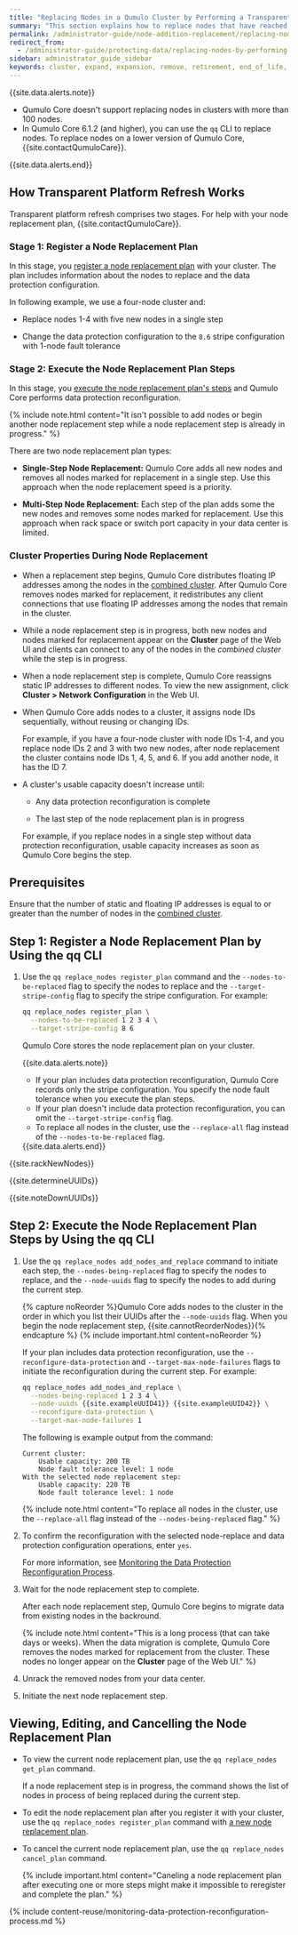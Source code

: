 ```yaml
---
title: "Replacing Nodes in a Qumulo Cluster by Performing a Transparent Platform Refresh"
summary: "This section explains how to replace nodes that have reached retirement or end of life by performing a two-stage transparent platform refresh on clusters that run Qumulo Core 6.1.0.1 (and higher)."
permalink: /administrator-guide/node-addition-replacement/replacing-nodes-transparent-platform-refresh.html
redirect_from:
  - /administrator-guide/protecting-data/replacing-nodes-by-performing-transparent-platform-refresh.html
sidebar: administrator_guide_sidebar
keywords: cluster, expand, expansion, remove, retirement, end_of_life, EOL, transparent, platform, refresh
---
```


{{site.data.alerts.note}}
<ul>
  <li>Qumulo Core doesn't support replacing nodes in clusters with more than 100 nodes.</li>
  <li>In Qumulo Core 6.1.2 (and higher), you can use the <code>qq</code> CLI to replace nodes. To replace nodes on a lower version of Qumulo Core, {{site.contactQumuloCare}}.</li>
</ul>
{{site.data.alerts.end}}


## How Transparent Platform Refresh Works
Transparent platform refresh comprises two stages. For help with your node replacement plan, {{site.contactQumuloCare}}.

### Stage 1: Register a Node Replacement Plan
In this stage, you [register a node replacement plan](#register-node-replacement-plan) with your cluster. The plan includes information about the nodes to replace and the data protection configuration.

In following example, we use a four-node cluster and:

* Replace nodes 1-4 with five new nodes in a single step

* Change the data protection configuration to the `8.6` stripe configuration with 1-node fault tolerance

### Stage 2: Execute the Node Replacement Plan Steps
In this stage, you [execute the node replacement plan's steps](#execute-node-replacement-plan-steps) and Qumulo Core performs data protection reconfiguration.

{% include note.html content="It isn't possible to add nodes or begin another node replacement step while a node replacement step is already in progress." %}

There are two node replacement plan types:

* **Single-Step Node Replacement:** Qumulo Core adds all new nodes and removes all nodes marked for replacement in a single step. Use this approach when the node replacement speed is a priority.

* **Multi-Step Node Replacement:** Each step of the plan adds some the new nodes and removes some nodes marked for replacement. Use this approach when rack space or switch port capacity in your data center is limited.

### Cluster Properties During Node Replacement
* When a replacement step begins, Qumulo Core distributes floating IP addresses among the nodes in the [combined cluster](#combined-cluster). After Qumulo Core removes nodes marked for replacement, it redistributes any client connections that use floating IP addresses among the nodes that remain in the cluster.

* <a id="combined-cluster"></a>While a node replacement step is in progress, both new nodes and nodes marked for replacement appear on the **Cluster** page of the Web UI and clients can connect to any of the nodes in the _combined cluster_ while the step is in progress.

* When a node replacement step is complete, Qumulo Core reassigns static IP addresses to different nodes. To view the new assignment, click **Cluster > Network Configuration** in the Web UI.

* When Qumulo Core adds nodes to a cluster, it assigns node IDs sequentially, without reusing or changing IDs.

  For example, if you have a four-node cluster with node IDs 1-4, and you replace node IDs 2 and 3 with two new nodes, after node replacement the cluster contains node IDs 1, 4, 5, and 6. If you add another node, it has the ID 7.

* A cluster's usable capacity doesn't increase until:

  * Any data protection reconfiguration is complete
    
  * The last step of the node replacement plan is in progress
 
  For example, if you replace nodes in a single step without data protection reconfiguration, usable capacity increases as soon as Qumulo Core begins the step.


## Prerequisites
Ensure that the number of static and floating IP addresses is equal to or greater than the number of nodes in the [combined cluster](#combined-cluster).

<a id="register-node-replacement-plan"></a>
## Step 1: Register a Node Replacement Plan by Using the qq CLI
1. Use the `qq replace_nodes register_plan` command and the `--nodes-to-be-replaced` flag to specify the nodes to replace and the `--target-stripe-config` flag to specify the stripe configuration. For example:

   ```bash
   qq replace_nodes register_plan \
     --nodes-to-be-replaced 1 2 3 4 \
     --target-stripe-config 8 6
   ```

   Qumulo Core stores the node replacement plan on your cluster.

   {{site.data.alerts.note}}
   <ul>
     <li>If your plan includes data protection reconfiguration, Qumulo Core records only the stripe configuration. You specify the node fault tolerance when you execute the plan steps.</li>
     <li>If your plan doesn't include data protection reconfiguration, you can omit the <code>--target-stripe-config</code> flag.</li>
     <li>To replace all nodes in the cluster, use the <code>--replace-all</code> flag instead of the <code>--nodes-to-be-replaced</code> flag.</li>
   </ul>
   {{site.data.alerts.end}}

{{site.rackNewNodes}}

{{site.determineUUIDs}}

{{site.noteDownUUIDs}}


<a id="execute-node-replacement-plan-steps"></a>
## Step 2: Execute the Node Replacement Plan Steps by Using the qq CLI
1. Use the `qq replace_nodes add_nodes_and_replace` command to initiate each step, the `--nodes-being-replaced` flag to specify the nodes to replace, and the `--node-uuids` flag to specify the nodes to add during the current step.

   {% capture noReorder %}Qumulo Core adds nodes to the cluster in the order in which you list their UUIDs after the `--node-uuids` flag. When you begin the node replacement step, {{site.cannotReorderNodes}}{% endcapture %}
   {% include important.html content=noReorder %}

   If your plan includes data protection reconfiguration, use the `--reconfigure-data-protection` and `--target-max-node-failures` flags to initiate the reconfiguration during the current step. For example:

   ```bash
   qq replace_nodes add_nodes_and_replace \
     --nodes-being-replaced 1 2 3 4 \
     --node-uuids {{site.exampleUUID41}} {{site.exampleUUID42}} \
     --reconfigure-data-protection \
     --target-max-node-failures 1
   ```

   The following is example output from the command:

   ```
   Current cluster:
       Usable capacity: 200 TB
       Node fault tolerance level: 1 node
   With the selected node replacement step:
       Usable capacity: 220 TB
       Node fault tolerance level: 1 node
   ```
   
   {% include note.html content="To replace all nodes in the cluster, use the `--replace-all` flag instead of the `--nodes-being-replaced` flag." %}

1. To confirm the reconfiguration with the selected node-replace and data protection configuration operations, enter `yes`.

   For more information, see [Monitoring the Data Protection Reconfiguration Process](#monitoring-data-protection-reconfiguration).

1. Wait for the node replacement step to complete.

   After each node replacement step, Qumulo Core begins to migrate data from existing nodes in the backround.
   
   {% include note.html content="This is a long process (that can take days or weeks). When the data migration is complete, Qumulo Core removes the nodes marked for replacement from the cluster. These nodes no longer appear on the **Cluster** page of the Web UI." %}

1. Unrack the removed nodes from your data center.

1. Initiate the next node replacement step.


## Viewing, Editing, and Cancelling the Node Replacement Plan

* To view the current node replacement plan, use the `qq replace_nodes get_plan` command.

  If a node replacement step is in progress, the command shows the list of nodes in process of being replaced during the current step.

* To edit the node replacement plan after you register it with your cluster, use the `qq replace_nodes register_plan` command with [a new node replacement plan](#register-node-replacement-plan).

* To cancel the current node replacement plan, use the `qq replace_nodes cancel_plan` command.

  {% include important.html content="Caneling a node replacement plan after executing one or more steps might make it impossible to reregister and complete the plan." %}


<a id="monitoring-data-protection-reconfiguration"></a>
{% include content-reuse/monitoring-data-protection-reconfiguration-process.md %}
